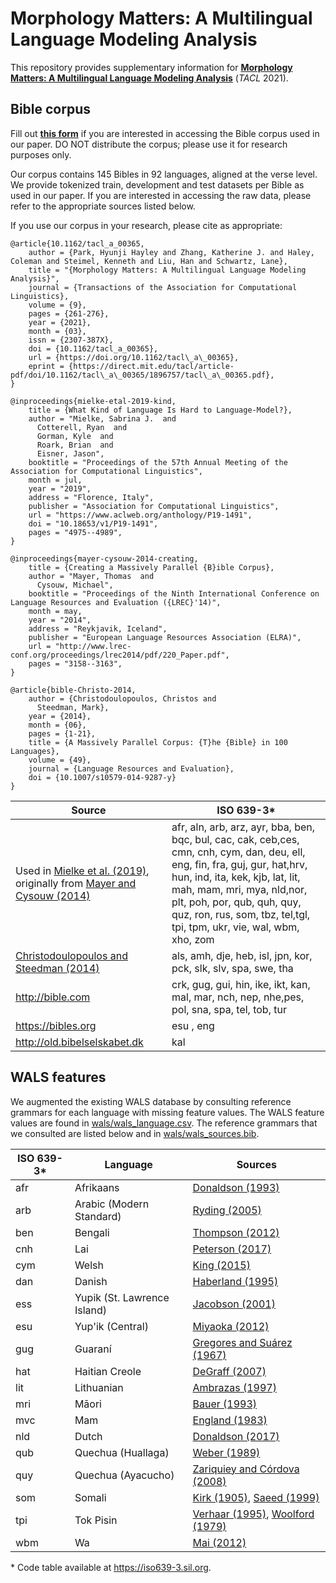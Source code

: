 # Morphology Matters: A Multilingual Language Modeling Analysis

This repository provides supplementary information for **[Morphology Matters: A Multilingual Language Modeling Analysis](https://doi.org/10.1162/tacl_a_00365)** (*TACL* 2021).

## Bible corpus

Fill out **[this form](https://docs.google.com/forms/d/e/1FAIpQLScs6fG2WxmAcMwbmS5fywzgaC9BQ09UPaJ1SBLuO3ae9cf3Jw/viewform?usp=sf_link)** if you are interested in accessing the Bible corpus used in our paper. DO NOT distribute the corpus; please use it for research purposes only.

Our corpus contains 145 Bibles in 92 languages, aligned at the verse level. We provide tokenized train, development and test datasets per Bible as used in our paper. If you are interested in accessing the raw data, please refer to the appropriate sources listed below.

If you use our corpus in your research, please cite as appropriate:

```
@article{10.1162/tacl_a_00365,
    author = {Park, Hyunji Hayley and Zhang, Katherine J. and Haley, Coleman and Steimel, Kenneth and Liu, Han and Schwartz, Lane},
    title = "{Morphology Matters: A Multilingual Language Modeling Analysis}",
    journal = {Transactions of the Association for Computational Linguistics},
    volume = {9},
    pages = {261-276},
    year = {2021},
    month = {03},
    issn = {2307-387X},
    doi = {10.1162/tacl_a_00365},
    url = {https://doi.org/10.1162/tacl\_a\_00365},
    eprint = {https://direct.mit.edu/tacl/article-pdf/doi/10.1162/tacl\_a\_00365/1896757/tacl\_a\_00365.pdf},
}

@inproceedings{mielke-etal-2019-kind,
    title = {What Kind of Language Is Hard to Language-Model?},
    author = "Mielke, Sabrina J.  and
      Cotterell, Ryan  and
      Gorman, Kyle  and
      Roark, Brian  and
      Eisner, Jason",
    booktitle = "Proceedings of the 57th Annual Meeting of the Association for Computational Linguistics",
    month = jul,
    year = "2019",
    address = "Florence, Italy",
    publisher = "Association for Computational Linguistics",
    url = "https://www.aclweb.org/anthology/P19-1491",
    doi = "10.18653/v1/P19-1491",
    pages = "4975--4989",
}

@inproceedings{mayer-cysouw-2014-creating,
    title = {Creating a Massively Parallel {B}ible Corpus},
    author = "Mayer, Thomas  and
      Cysouw, Michael",
    booktitle = "Proceedings of the Ninth International Conference on Language Resources and Evaluation ({LREC}'14)",
    month = may,
    year = "2014",
    address = "Reykjavik, Iceland",
    publisher = "European Language Resources Association (ELRA)",
    url = "http://www.lrec-conf.org/proceedings/lrec2014/pdf/220_Paper.pdf",
    pages = "3158--3163",
}

@article{bible-Christo-2014,
    author = {Christodoulopoulos, Christos and
      Steedman, Mark},
    year = {2014},
    month = {06},
    pages = {1-21},
    title = {A Massively Parallel Corpus: {T}he {Bible} in 100 Languages},
    volume = {49},
    journal = {Language Resources and Evaluation},
    doi = {10.1007/s10579-014-9287-y}
}
```


| Source | ISO 639-3* | 
|--------|------------|
| Used in [Mielke et al. (2019)](https://www.aclweb.org/anthology/P19-1491), originally from [Mayer and Cysouw (2014)](http://www.lrec-conf.org/proceedings/lrec2014/pdf/220_Paper.pdf) | afr, aln, arb, arz, ayr, bba, ben, bqc, bul, cac, cak, ceb,ces, cmn, cnh, cym, dan, deu, ell, eng, fin, fra, guj, gur, hat,hrv, hun, ind, ita, kek, kjb, lat, lit, mah, mam, mri, mya, nld,nor, plt, poh, por, qub, quh, quy, quz, ron, rus, som, tbz, tel,tgl, tpi, tpm, ukr, vie, wal, wbm, xho, zom|
| [Christodoulopoulos and Steedman (2014)](https://doi.org/10.1007/s10579-014-9287-y)| als, amh, dje, heb, isl, jpn, kor, pck, slk, slv, spa, swe, tha |
| http://bible.com | crk, gug, gui, hin, ike, ikt, kan, mal, mar, nch, nep, nhe,pes, pol, sna, spa, tel, tob, tur |
| https://bibles.org | esu , eng |
| http://old.bibelselskabet.dk | kal|

## WALS features

We augmented the existing WALS database by consulting reference grammars for each language with missing feature values. The WALS feature values are found in [wals/wals_language.csv](/wals/wals_language.csv). The reference grammars that we consulted are listed below and in [wals/wals_sources.bib](/wals/wals_sources.bib).

| ISO 639-3* | Language | Sources |
| ---------- | -------- | --------- |
| afr | Afrikaans | [Donaldson (1993)](https://doi.org/10.1515/9783110863154) |
| arb | Arabic (Modern Standard) | [Ryding (2005)](https://doi.org/10.1017/CBO9780511486975) |
| ben | Bengali | [Thompson (2012)](https://doi.org/10.1075/loall.18) |
| cnh | Lai | [Peterson (2017)](https://doi.org/10.4324/9781315399508) |
| cym | Welsh | [King (2015)](https://doi.org/10.4324/9781315739410) |
| dan | Danish | [Haberland (1995)](https://doi.org/10.4324/9781315812786) |
| ess | Yupik (St. Lawrence Island) | [Jacobson (2001)](https://books.google.com/books?id=Z40JAAAACAAJ) |
| esu | Yup'ik (Central) | [Miyaoka (2012)](https://doi.org/10.1515/9783110278576) |
| gug | Guaraní | [Gregores and Suárez (1967)](https://doi.org/10.1515/9783111349633) |
| hat | Haitian Creole | [DeGraff (2007)](http://lingphil.mit.edu/papers/degraff/degraff2007hc-ccs.pdf) |
| lit | Lithuanian | [Ambrazas (1997)](https://books.google.com/books?id=oYQYAQAAIAAJ) |
| mri | Māori | [Bauer (1993)](https://doi.org/10.4324/9780203403723) |
| mvc | Mam | [England (1983)](https://utpress.utexas.edu/books/enggra) |
| nld | Dutch | [Donaldson (2017)](https://doi.org/10.4324/9781315620787) |
| qub | Quechua (Huallaga) | [Weber (1989)](https://books.google.com/books?id=fq5js5brciAC) |
| quy | Quechua (Ayacucho) | [Zariquiey and Córdova (2008)](http://repositorio.pucp.edu.pe/index/handle/123456789/134454) |
| som | Somali | [Kirk (1905)](https://books.google.com/books?id=BxoUAAAAYAAJ), [Saeed (1999)](https://doi.org/10.1075/loall.10) |
| tpi | Tok Pisin | [Verhaar (1995)](https://www.jstor.org/stable/20006762), [Woolford (1979)](https://doi.org/10.15144/PL-B66) |
| wbm | Wa | [Mai (2012)](https://inter.payap.ac.th/wp-content/uploads/linguistics_students/Seng_Mai_Thesis.pdf) |


\* Code table available at https://iso639-3.sil.org.
